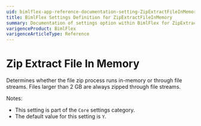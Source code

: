 ```yaml
---
uid: bimlflex-app-reference-documentation-setting-ZipExtractFileInMemory
title: BimlFlex Settings Definition for ZipExtractFileInMemory
summary: Documentation of settings option within BimlFlex for ZipExtractFileInMemory
varigenceProduct: BimlFlex
varigenceArticleType: Reference
---
```


# Zip Extract File In Memory

Determines whether the file zip process runs in-memory or through file streams. Files larger than 2 GB are always zipped through file streams.

Notes:
* This setting is part of the `Core` settings category.
 * The default value for this setting is `Y`.